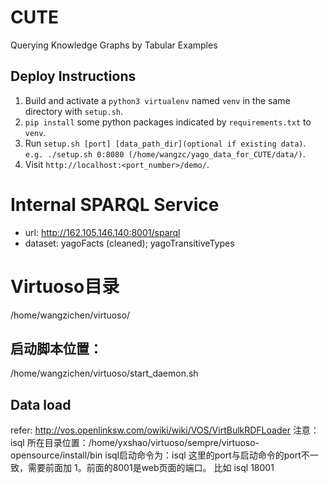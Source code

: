 # CUTE
Querying Knowledge Graphs by Tabular Examples

## Deploy Instructions

1. Build and activate a `python3 virtualenv` named `venv` in the same directory with `setup.sh`.
2. `pip install` some python packages indicated by `requirements.txt` to `venv`.
3. Run `setup.sh [port] [data_path_dir](optional if existing data)`. `e.g. ./setup.sh 0:8080 (/home/wangzc/yago_data_for_CUTE/data/)`. 
4. Visit `http://localhost:<port_number>/demo/`.


# Internal SPARQL Service
* url: http://162.105.146.140:8001/sparql
* dataset: yagoFacts (cleaned); yagoTransitiveTypes

# Virtuoso目录
/home/wangzichen/virtuoso/

## 启动脚本位置：
/home/wangzichen/virtuoso/start_daemon.sh

## Data load
refer: http://vos.openlinksw.com/owiki/wiki/VOS/VirtBulkRDFLoader
注意：isql 所在目录位置：/home/yxshao/virtuoso/sempre/virtuoso-opensource/install/bin
isql启动命令为：isql <port> 这里的port与启动命令的port不一致，需要前面加 1。前面的8001是web页面的端口。
比如 isql 18001 
